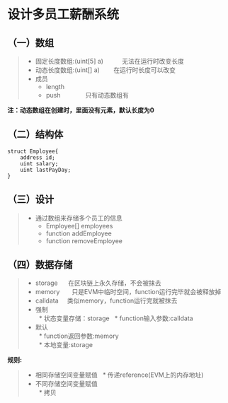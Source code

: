 # 设计多员工薪酬系统  

## （一）数组
>* 固定长度数组:(uint[5] a)　　　无法在运行时改变长度　　
>* 动态长度数组:(uint[] a)        在运行时长度可以改变　
>* 成员  
>	* length  
>	* push　　　　只有动态数组有  

**注：动态数组在创建时，里面没有元素，默认长度为0**  

## （二）结构体  
```solidity
struct Employee{
    address id;
    uint salary;
    uint lastPayDay;
}
```

## （三）设计  
>* 通过数组来存储多个员工的信息  
>   * Employee[] employees  
>   * function addEmployee  
>   * function removeEmployee  

## （四）数据存储  
>* storage      在区块链上永久存储，不会被抹去  
>* memory       只是EVM中临时空间，function运行完毕就会被释放掉  
>* calldata     类似memory，function运行完就被抹去  
>* 强制  
>   * 状态变量存储：storage
>   * function输入参数:calldata  
>* 默认  
>   * function返回参数:memory  
>   * 本地变量:storage  

**规则:**  
>* 相同存储空间变量赋值
>   * 传递reference(EVM上的内存地址)  
>* 不同存储空间变量赋值  
>   * 拷贝


